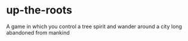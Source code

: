 # up-the-roots
A game in which you control a tree spirit and wander around a city long abandoned from mankind
